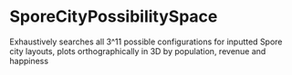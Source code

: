 # SporeCityPossibilitySpace
Exhaustively searches all 3^11 possible configurations for inputted Spore city layouts, plots orthographically in 3D by population, revenue and happiness
